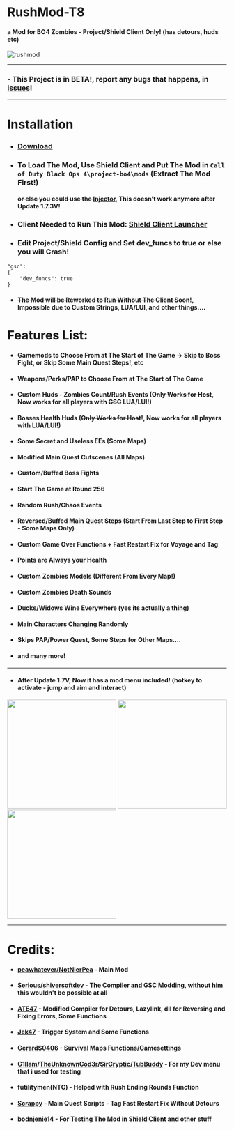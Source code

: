 # RushMod-T8
#### a Mod for BO4 Zombies - Project/Shield Client Only! (has detours, huds etc)

![rushmod](https://github.com/NotNierPea/RushMod-T8/assets/130810875/7276f6a1-6969-4907-b508-3fd19dddaa1c)

------------------

### - This Project is in BETA!, report any bugs that happens, in [issues](https://github.com/NotNierPea/RushMod-T8/issues)!

------------------

# Installation

- ### [Download](https://github.com/NotNierPea/RushMod-T8/releases)

- ### To Load The Mod, Use Shield Client and Put The Mod in ``Call of Duty Black Ops 4\project-bo4\mods`` (Extract The Mod First!)
  #### ~~or else you could use the [Injector](https://github.com/Jek47/BO4-GSC-Mods/tree/main/Tools/PC)~~, This doesn't work anymore after Update 1.7.3V!

- ### Client Needed to Run This Mod: [Shield Client Launcher](https://github.com/bodnjenie14/Project_-bo4_Launcher)

- ### Edit Project/Shield Config and Set dev_funcs to true or else you will Crash!

```
"gsc":
{
    "dev_funcs": true
}
```

- #### ~~The Mod will be Reworked to Run Without The Client Soon!~~, Impossible due to Custom Strings, LUA/LUI, and other things....

# Features List:

- #### Gamemods to Choose From at The Start of The Game -> Skip to Boss Fight, or Skip Some Main Quest Steps!, etc
- #### Weapons/Perks/PAP to Choose From at The Start of The Game
- #### Custom Huds - Zombies Count/Rush Events (~~Only Works for Host~~, Now works for all players with ~~CSC~~ LUA/LUI!)
- #### Bosses Health Huds (~~Only Works for Host!~~, Now works for all players with LUA/LUI!)
- #### Some Secret and Useless EEs (Some Maps)
- #### Modified Main Quest Cutscenes (All Maps)
- #### Custom/Buffed Boss Fights
- #### Start The Game at Round 256
- #### Random Rush/Chaos Events
- #### Reversed/Buffed Main Quest Steps (Start From Last Step to First Step - Some Maps Only)
- #### Custom Game Over Functions + Fast Restart Fix for Voyage and Tag
- #### Points are Always your Health
- #### Custom Zombies Models (Different From Every Map!)
- #### Custom Zombies Death Sounds
- #### Ducks/Widows Wine Everywhere (yes its actually a thing)
- #### Main Characters Changing Randomly
- #### Skips PAP/Power Quest, Some Steps for Other Maps....
- #### and many more!
---
- #### After Update 1.7V, Now it has a mod menu included! (hotkey to activate - jump and aim and interact)

<p align="left">
  <img src="https://github.com/NotNierPea/RushMod-T8/assets/130810875/cc876c53-7e98-4c01-a3a9-65acbc2d80d4" width="250"/>
  <img src="https://github.com/NotNierPea/RushMod-T8/assets/130810875/18d9f9f0-9863-40b1-94c3-e441bb630f35" width="250"/>
  <img src="https://github.com/NotNierPea/RushMod-T8/assets/130810875/e2f768f8-57cb-49c3-88b9-c9b4fe62a167" width="250"/>
</p>

------------------

# Credits:
- #### [peawhatever/NotNierPea](https://github.com/NotNierPea) - Main Mod
- #### [Serious/shiversoftdev](https://www.github.com/shiversoftdev) - The Compiler and GSC Modding, without him this wouldn't be possible at all
- #### [ATE47](https://github.com/ate47) - Modified Compiler for Detours, Lazylink, dll for Reversing and Fixing Errors, Some Functions
- #### [Jek47](https://github.com/Jek47) - Trigger System and Some Functions
- #### [GerardS0406](https://github.com/GerardS0406) - Survival Maps Functions/Gamesettings
- #### [G1llam](https://github.com/G1llam/)/[TheUnknownCod3r](https://github.com/TheUnknownCod3r)/[SirCryptic](https://github.com/SirCryptic)/[TubBuddy](https://www.github.com/TubBuddy) - For my Dev menu that i used for testing
- #### futilitymen(NTC) - Helped with Rush Ending Rounds Function
- #### [Scrappy](https://github.com/Joshr520) - Main Quest Scripts - Tag Fast Restart Fix Without Detours
- #### [bodnjenie14](https://github.com/bodnjenie14) - For Testing The Mod in Shield Client and other stuff


